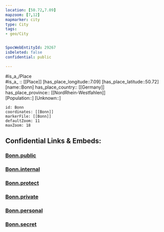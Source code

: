 ```yaml
---
location: [50.72,7.09] 
mapzoom: [7,12] 
mapmarker: city 
type: City
tags:
- geo/City


SpocWebEntityId: 29267
isDeleted: false
confidential: public

---
```

#is_a_/Place  
#is_a_ :: [[Place]] 
[has_place_longitude::7.09] 
[has_place_latitude::50.72] 
[name::Bonn] 
has_place_country:: [[Germany]]  
has_place_province:: [[NordRhein-Westfahlen]]  
[Population::] 
[Unknown::] 


```leaflet
id: Bonn
coordinates: [[Bonn]] 
markerFile: [[Bonn]] 
defaultZoom: 11 
maxZoom: 18
```


## Confidential Links & Embeds: 

### [Bonn.public](/_public/\Earth\Continent\Europe\Europe~Central\Germany\Germany~West\Nordrhein-Westfalen\counties~NWBonn.public.md) 

### [Bonn.internal](/_internal/\Earth\Continent\Europe\Europe~Central\Germany\Germany~West\Nordrhein-Westfalen\counties~NWBonn.internal.md) 

### [Bonn.protect](/_protect/\Earth\Continent\Europe\Europe~Central\Germany\Germany~West\Nordrhein-Westfalen\counties~NWBonn.protect.md) 

### [Bonn.private](/_private/\Earth\Continent\Europe\Europe~Central\Germany\Germany~West\Nordrhein-Westfalen\counties~NWBonn.private.md) 

### [Bonn.personal](/_personal/\Earth\Continent\Europe\Europe~Central\Germany\Germany~West\Nordrhein-Westfalen\counties~NWBonn.personal.md) 

### [Bonn.secret](/_secret/\Earth\Continent\Europe\Europe~Central\Germany\Germany~West\Nordrhein-Westfalen\counties~NWBonn.secret.md)

